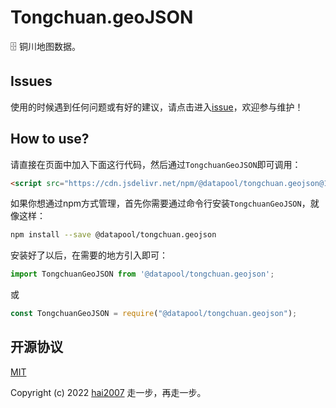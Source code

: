 # Tongchuan.geoJSON
🗄️ 铜川地图数据。

## Issues
使用的时候遇到任何问题或有好的建议，请点击进入[issue](https://github.com/hai2007/datapool/issues)，欢迎参与维护！

## How to use?

请直接在页面中加入下面这行代码，然后通过```TongchuanGeoJSON```即可调用：

```html
<script src="https://cdn.jsdelivr.net/npm/@datapool/tongchuan.geojson@1"></script>
```

如果你想通过npm方式管理，首先你需要通过命令行安装``````TongchuanGeoJSON``````，就像这样：

```bash
npm install --save @datapool/tongchuan.geojson
```

安装好了以后，在需要的地方引入即可：

```js
import TongchuanGeoJSON from '@datapool/tongchuan.geojson';
```

或

```js
const TongchuanGeoJSON = require("@datapool/tongchuan.geojson");
```

开源协议
---------------------------------------
[MIT](https://github.com/hai2007/datapool/blob/master/LICENSE)

Copyright (c) 2022 [hai2007](https://hai2007.gitee.io/sweethome/) 走一步，再走一步。
